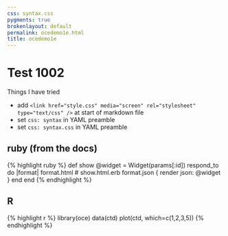 ```yaml
---
css: syntax.css
pygments: true
brokenlayout: default
permalink: ocedemo1e.html
title: ocedemo1e
---
```


# Test 1002

Things I have tried

- add ``<link href="style.css" media="screen" rel="stylesheet" type="text/css" />`` at start of markdown file
- set ``css: syntax`` in YAML preamble
- set ``css: syntax.css`` in YAML preamble

## ruby (from the docs)

{% highlight ruby %}
def show
  @widget = Widget(params[:id])
  respond_to do |format|
    format.html # show.html.erb
    format.json { render json: @widget }
  end
end
{% endhighlight %}

## R

{% highlight r %}
library(oce)
data(ctd)
plot(ctd, which=c(1,2,3,5))
{% endhighlight %}


